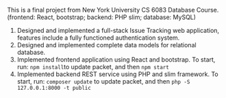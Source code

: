 This is a final project from New York University CS 6083 Database Course.  
(frontend: React, bootstrap; backend: PHP slim; database: MySQL)                	      	    

1. Designed and implemented a full-stack Issue Tracking web application, features include a fully functioned authentication system. 
2. Designed and implemented complete data models for relational database.
3. Implemented frontend application using React and bootstrap. To start, run: `npm install`to update packet, and then `npm start` 
4. Implemented backend REST service using PHP and slim framework. To start, run: `composer update` to update packet, and then `php -S 127.0.0.1:8000 -t public`

